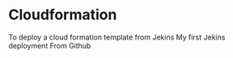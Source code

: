 # Cloudformation
To deploy a cloud formation template from Jekins
My first Jekins deployment
From Github
